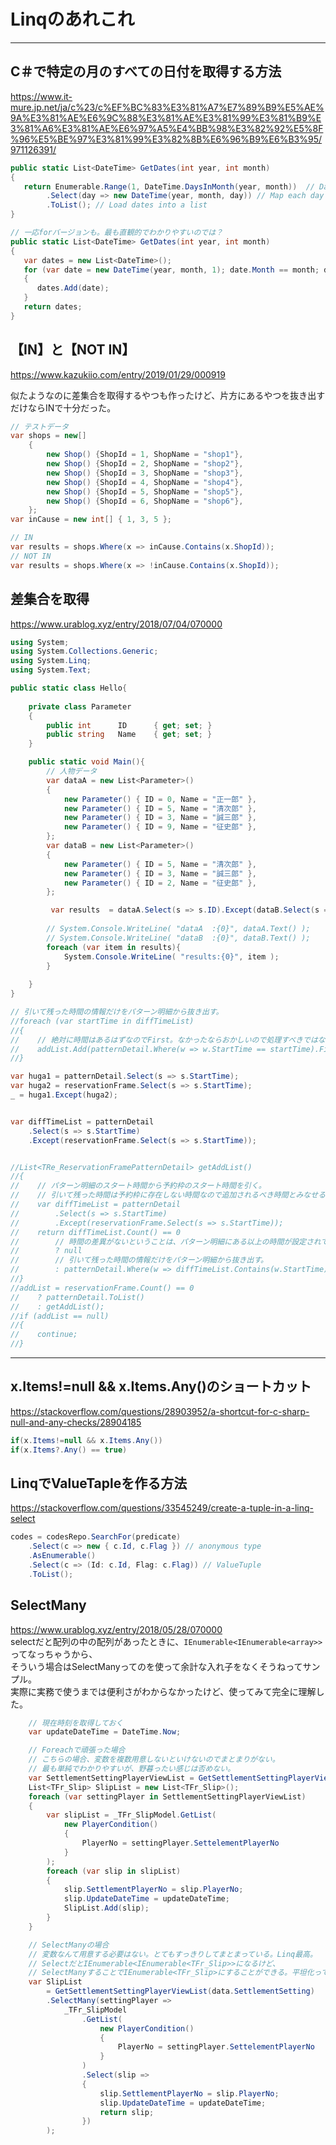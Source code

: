 # Linqのあれこれ

---

## C＃で特定の月のすべての日付を取得する方法

<https://www.it-mure.jp.net/ja/c%23/c%EF%BC%83%E3%81%A7%E7%89%B9%E5%AE%9A%E3%81%AE%E6%9C%88%E3%81%AE%E3%81%99%E3%81%B9%E3%81%A6%E3%81%AE%E6%97%A5%E4%BB%98%E3%82%92%E5%8F%96%E5%BE%97%E3%81%99%E3%82%8B%E6%96%B9%E6%B3%95/971126391/>

``` C#
public static List<DateTime> GetDates(int year, int month)
{
   return Enumerable.Range(1, DateTime.DaysInMonth(year, month))  // Days: 1, 2 ... 31 etc.
        .Select(day => new DateTime(year, month, day)) // Map each day to a date
        .ToList(); // Load dates into a list
}

// 一応forバージョンも。最も直観的でわかりやすいのでは？
public static List<DateTime> GetDates(int year, int month)
{
   var dates = new List<DateTime>();
   for (var date = new DateTime(year, month, 1); date.Month == month; date = date.AddDays(1))
   {
      dates.Add(date);
   }
   return dates;
}
```

## 【IN】と【NOT IN】

<https://www.kazukiio.com/entry/2019/01/29/000919>

似たようなのに差集合を取得するやつも作ったけど、片方にあるやつを抜き出すだけならINで十分だった。  

``` C#
// テストデータ
var shops = new[]
    {
        new Shop() {ShopId = 1, ShopName = "shop1"},
        new Shop() {ShopId = 2, ShopName = "shop2"},
        new Shop() {ShopId = 3, ShopName = "shop3"},
        new Shop() {ShopId = 4, ShopName = "shop4"},
        new Shop() {ShopId = 5, ShopName = "shop5"},
        new Shop() {ShopId = 6, ShopName = "shop6"},
    };
var inCause = new int[] { 1, 3, 5 };

// IN
var results = shops.Where(x => inCause.Contains(x.ShopId));
// NOT IN
var results = shops.Where(x => !inCause.Contains(x.ShopId));
```

## 差集合を取得

<https://www.urablog.xyz/entry/2018/07/04/070000>  

``` C#
using System;
using System.Collections.Generic;
using System.Linq;
using System.Text;

public static class Hello{
    
    private class Parameter
    {
        public int      ID      { get; set; }
        public string   Name    { get; set; }
    }

    public static void Main(){
        // 人物データ
        var dataA = new List<Parameter>()
        {
            new Parameter() { ID = 0, Name = "正一郎" },
            new Parameter() { ID = 5, Name = "清次郎" },
            new Parameter() { ID = 3, Name = "誠三郎" },
            new Parameter() { ID = 9, Name = "征史郎" },
        };
        var dataB = new List<Parameter>()      
        {
            new Parameter() { ID = 5, Name = "清次郎" },
            new Parameter() { ID = 3, Name = "誠三郎" },
            new Parameter() { ID = 2, Name = "征史郎" },
        };

         var results  = dataA.Select(s => s.ID).Except(dataB.Select(s => s.ID));
         
        // System.Console.WriteLine( "dataA  :{0}", dataA.Text() );
        // System.Console.WriteLine( "dataB  :{0}", dataB.Text() );
        foreach (var item in results){
            System.Console.WriteLine( "results:{0}", item );    
        }
        
    }
}

// 引いて残った時間の情報だけをパターン明細から抜き出す。
//foreach (var startTime in diffTimeList)
//{
//    // 絶対に時間はあるはずなのでFirst。なかったならおかしいので処理すべきではない。
//    addList.Add(patternDetail.Where(w => w.StartTime == startTime).First());
//}

var huga1 = patternDetail.Select(s => s.StartTime);
var huga2 = reservationFrame.Select(s => s.StartTime);
_ = huga1.Except(huga2);


var diffTimeList = patternDetail
    .Select(s => s.StartTime)
    .Except(reservationFrame.Select(s => s.StartTime));  


//List<TRe_ReservationFramePatternDetail> getAddList()
//{
//    // パターン明細のスタート時間から予約枠のスタート時間を引く。
//    // 引いて残った時間は予約枠に存在しない時間なので追加されるべき時間とみなせる。
//    var diffTimeList = patternDetail
//        .Select(s => s.StartTime)
//        .Except(reservationFrame.Select(s => s.StartTime));
//    return diffTimeList.Count() == 0
//        // 時間の差異がないということは、パターン明細にある以上の時間が設定されているので追加する必要はない
//        ? null
//        // 引いて残った時間の情報だけをパターン明細から抜き出す。
//        : patternDetail.Where(w => diffTimeList.Contains(w.StartTime)).ToList();
//}
//addList = reservationFrame.Count() == 0
//    ? patternDetail.ToList()
//    : getAddList();
//if (addList == null)
//{
//    continue;
//}
```

---

## x.Items!=null && x.Items.Any()のショートカット

<https://stackoverflow.com/questions/28903952/a-shortcut-for-c-sharp-null-and-any-checks/28904185>

``` C#
if(x.Items!=null && x.Items.Any())
if(x.Items?.Any() == true)
```

## LinqでValueTapleを作る方法

<https://stackoverflow.com/questions/33545249/create-a-tuple-in-a-linq-select>

``` C#
codes = codesRepo.SearchFor(predicate)
    .Select(c => new { c.Id, c.Flag }) // anonymous type
    .AsEnumerable()
    .Select(c => (Id: c.Id, Flag: c.Flag)) // ValueTuple
    .ToList();
```

## SelectMany

<https://www.urablog.xyz/entry/2018/05/28/070000>  
selectだと配列の中の配列があったときに、`IEnumerable<IEnumerable<array>>`ってなっちゃうから、  
そういう場合はSelectManyってのを使って余計な入れ子をなくそうねってサンプル。  
実際に実務で使うまでは便利さがわからなかったけど、使ってみて完全に理解した。  

``` C#
    // 現在時刻を取得しておく
    var updateDateTime = DateTime.Now;

    // Foreachで頑張った場合
    // こちらの場合、変数を複数用意しないといけないのでまとまりがない。
    // 最も単純でわかりやすいが、野暮ったい感じは否めない。
    var SettlementSettingPlayerViewList = GetSettlementSettingPlayerViewList(data.SettlementSetting);
    List<TFr_Slip> SlipList = new List<TFr_Slip>();
    foreach (var settingPlayer in SettlementSettingPlayerViewList)
    {
        var slipList = _TFr_SlipModel.GetList(
            new PlayerCondition()
            {
                PlayerNo = settingPlayer.SettelementPlayerNo
            }
        );
        foreach (var slip in slipList)
        {
            slip.SettlementPlayerNo = slip.PlayerNo;
            slip.UpdateDateTime = updateDateTime;
            SlipList.Add(slip);
        }
    }

    // SelectManyの場合
    // 変数なんて用意する必要はない。とてもすっきりしてまとまっている。Linq最高。
    // SelectだとIEnumerable<IEnumerable<TFr_Slip>>になるけど、
    // SelectManyすることでIEnumerable<TFr_Slip>にすることができる。平坦化ってやつ。
    var SlipList
        = GetSettlementSettingPlayerViewList(data.SettlementSetting)
        .SelectMany(settingPlayer =>
            _TFr_SlipModel
                .GetList(
                    new PlayerCondition()
                    {
                        PlayerNo = settingPlayer.SettelementPlayerNo
                    }
                )
                .Select(slip =>
                {
                    slip.SettlementPlayerNo = slip.PlayerNo;
                    slip.UpdateDateTime = updateDateTime;
                    return slip;
                })
        );
```
